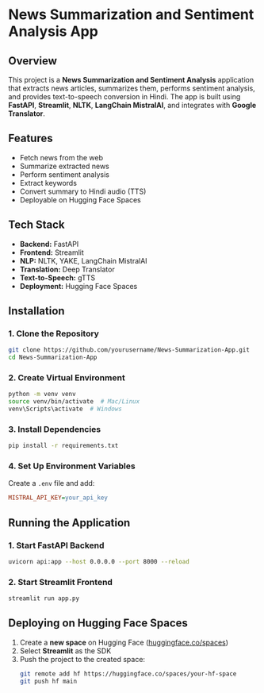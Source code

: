 # News Summarization and Sentiment Analysis App

## Overview
This project is a **News Summarization and Sentiment Analysis** application that extracts news articles, summarizes them, performs sentiment analysis, and provides text-to-speech conversion in Hindi. The app is built using **FastAPI**, **Streamlit**, **NLTK**, **LangChain MistralAI**, and integrates with **Google Translator**.

## Features
- Fetch news from the web
- Summarize extracted news
- Perform sentiment analysis
- Extract keywords
- Convert summary to Hindi audio (TTS)
- Deployable on Hugging Face Spaces

## Tech Stack
- **Backend:** FastAPI
- **Frontend:** Streamlit
- **NLP:** NLTK, YAKE, LangChain MistralAI
- **Translation:** Deep Translator
- **Text-to-Speech:** gTTS
- **Deployment:** Hugging Face Spaces

## Installation

### 1. Clone the Repository
```sh
git clone https://github.com/yourusername/News-Summarization-App.git
cd News-Summarization-App
```

### 2. Create Virtual Environment
```sh
python -m venv venv
source venv/bin/activate  # Mac/Linux
venv\Scripts\activate  # Windows
```

### 3. Install Dependencies
```sh
pip install -r requirements.txt
```

### 4. Set Up Environment Variables
Create a `.env` file and add:
```ini
MISTRAL_API_KEY=your_api_key
```

## Running the Application

### 1. Start FastAPI Backend
```sh
uvicorn api:app --host 0.0.0.0 --port 8000 --reload
```

### 2. Start Streamlit Frontend
```sh
streamlit run app.py
```

## Deploying on Hugging Face Spaces

1. Create a **new space** on Hugging Face ([huggingface.co/spaces](https://huggingface.co/spaces))
2. Select **Streamlit** as the SDK
3. Push the project to the created space:
   ```sh
   git remote add hf https://huggingface.co/spaces/your-hf-space
   git push hf main
   ```



